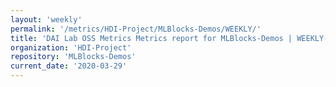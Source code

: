 ```yaml
---
layout: 'weekly'
permalink: '/metrics/HDI-Project/MLBlocks-Demos/WEEKLY/'
title: 'DAI Lab OSS Metrics Metrics report for MLBlocks-Demos | WEEKLY-REPORT-2020-03-29'
organization: 'HDI-Project'
repository: 'MLBlocks-Demos'
current_date: '2020-03-29'
---
```


